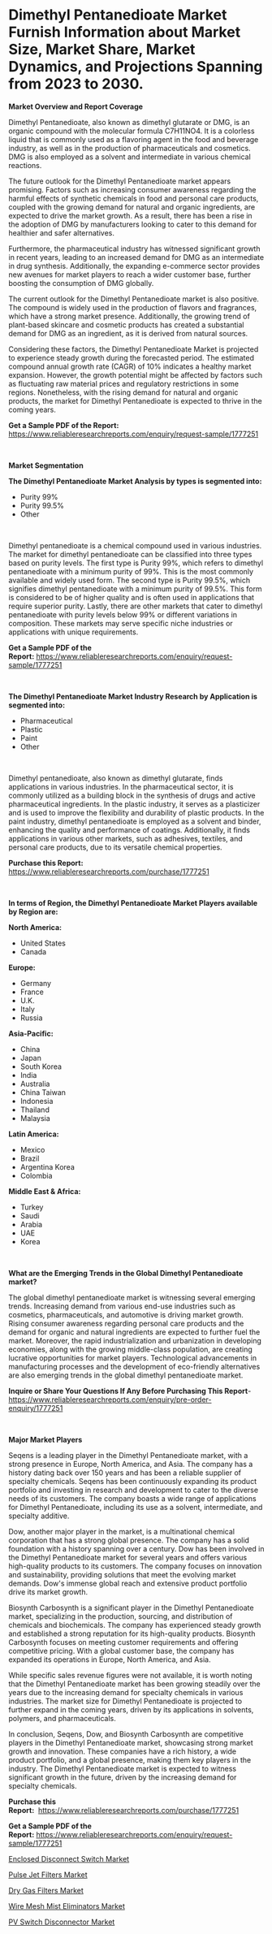 <p><h1>Dimethyl Pentanedioate Market Furnish Information about Market Size, Market Share, Market Dynamics, and Projections Spanning from 2023 to 2030.</h1></p><p><strong>Market Overview and Report Coverage</strong></p>
<p><p>Dimethyl Pentanedioate, also known as dimethyl glutarate or DMG, is an organic compound with the molecular formula C7H11NO4. It is a colorless liquid that is commonly used as a flavoring agent in the food and beverage industry, as well as in the production of pharmaceuticals and cosmetics. DMG is also employed as a solvent and intermediate in various chemical reactions.</p><p>The future outlook for the Dimethyl Pentanedioate market appears promising. Factors such as increasing consumer awareness regarding the harmful effects of synthetic chemicals in food and personal care products, coupled with the growing demand for natural and organic ingredients, are expected to drive the market growth. As a result, there has been a rise in the adoption of DMG by manufacturers looking to cater to this demand for healthier and safer alternatives.</p><p>Furthermore, the pharmaceutical industry has witnessed significant growth in recent years, leading to an increased demand for DMG as an intermediate in drug synthesis. Additionally, the expanding e-commerce sector provides new avenues for market players to reach a wider customer base, further boosting the consumption of DMG globally.</p><p>The current outlook for the Dimethyl Pentanedioate market is also positive. The compound is widely used in the production of flavors and fragrances, which have a strong market presence. Additionally, the growing trend of plant-based skincare and cosmetic products has created a substantial demand for DMG as an ingredient, as it is derived from natural sources.</p><p>Considering these factors, the Dimethyl Pentanedioate Market is projected to experience steady growth during the forecasted period. The estimated compound annual growth rate (CAGR) of 10% indicates a healthy market expansion. However, the growth potential might be affected by factors such as fluctuating raw material prices and regulatory restrictions in some regions. Nonetheless, with the rising demand for natural and organic products, the market for Dimethyl Pentanedioate is expected to thrive in the coming years.</p></p>
<p><strong>Get a Sample PDF of the Report:</strong> <a href="https://www.reliableresearchreports.com/enquiry/request-sample/1777251">https://www.reliableresearchreports.com/enquiry/request-sample/1777251</a></p>
<p>&nbsp;</p>
<p><strong>Market Segmentation</strong></p>
<p><strong>The Dimethyl Pentanedioate Market Analysis by types is segmented into:</strong></p>
<p><ul><li>Purity 99%</li><li>Purity 99.5%</li><li>Other</li></ul></p>
<p>&nbsp;</p>
<p><p>Dimethyl pentanedioate is a chemical compound used in various industries. The market for dimethyl pentanedioate can be classified into three types based on purity levels. The first type is Purity 99%, which refers to dimethyl pentanedioate with a minimum purity of 99%. This is the most commonly available and widely used form. The second type is Purity 99.5%, which signifies dimethyl pentanedioate with a minimum purity of 99.5%. This form is considered to be of higher quality and is often used in applications that require superior purity. Lastly, there are other markets that cater to dimethyl pentanedioate with purity levels below 99% or different variations in composition. These markets may serve specific niche industries or applications with unique requirements.</p></p>
<p><strong>Get a Sample PDF of the Report:</strong>&nbsp;<a href="https://www.reliableresearchreports.com/enquiry/request-sample/1777251">https://www.reliableresearchreports.com/enquiry/request-sample/1777251</a></p>
<p>&nbsp;</p>
<p><strong>The Dimethyl Pentanedioate Market Industry Research by Application is segmented into:</strong></p>
<p><ul><li>Pharmaceutical</li><li>Plastic</li><li>Paint</li><li>Other</li></ul></p>
<p>&nbsp;</p>
<p><p>Dimethyl pentanedioate, also known as dimethyl glutarate, finds applications in various industries. In the pharmaceutical sector, it is commonly utilized as a building block in the synthesis of drugs and active pharmaceutical ingredients. In the plastic industry, it serves as a plasticizer and is used to improve the flexibility and durability of plastic products. In the paint industry, dimethyl pentanedioate is employed as a solvent and binder, enhancing the quality and performance of coatings. Additionally, it finds applications in various other markets, such as adhesives, textiles, and personal care products, due to its versatile chemical properties.</p></p>
<p><strong>Purchase this Report:</strong>&nbsp; <a href="https://www.reliableresearchreports.com/purchase/1777251">https://www.reliableresearchreports.com/purchase/1777251</a></p>
<p>&nbsp;</p>
<p><strong>In terms of Region, the Dimethyl Pentanedioate Market Players available by Region are:</strong></p>
<p>
    <p> <strong> North America: </strong>
        <ul>
            <li>United States</li>
            <li>Canada</li>
        </ul>
        </p> 
    <p> <strong> Europe: </strong>
        <ul>
            <li>Germany</li>
            <li>France</li>
            <li>U.K.</li>
            <li>Italy</li>
            <li>Russia</li>
        </ul>
        </p> 
    <p> <strong> Asia-Pacific: </strong>
        <ul>
            <li>China</li>
            <li>Japan</li>
            <li>South Korea</li>
            <li>India</li>
            <li>Australia</li>
            <li>China Taiwan</li>
            <li>Indonesia</li>
            <li>Thailand</li>
            <li>Malaysia</li>
        </ul>
        </p> 
    <p> <strong> Latin America: </strong>
        <ul>
            <li>Mexico</li>
            <li>Brazil</li>
            <li>Argentina Korea</li>
            <li>Colombia</li>
        </ul>
        </p> 
    <p> <strong> Middle East & Africa: </strong>
        <ul>
            <li>Turkey</li>
            <li>Saudi</li>
            <li>Arabia</li>
            <li>UAE</li>
            <li>Korea</li>
        </ul>
    </p>
    </p>
<p>&nbsp;</p>
<p><strong>What are the Emerging Trends in the Global Dimethyl Pentanedioate market?</strong></p>
<p><p>The global dimethyl pentanedioate market is witnessing several emerging trends. Increasing demand from various end-use industries such as cosmetics, pharmaceuticals, and automotive is driving market growth. Rising consumer awareness regarding personal care products and the demand for organic and natural ingredients are expected to further fuel the market. Moreover, the rapid industrialization and urbanization in developing economies, along with the growing middle-class population, are creating lucrative opportunities for market players. Technological advancements in manufacturing processes and the development of eco-friendly alternatives are also emerging trends in the global dimethyl pentanedioate market.</p></p>
<p><strong>Inquire or Share Your Questions If Any Before Purchasing This Report</strong>- <a href="https://www.reliableresearchreports.com/enquiry/pre-order-enquiry/1777251">https://www.reliableresearchreports.com/enquiry/pre-order-enquiry/1777251</a></p>
<p>&nbsp;</p>
<p><strong>Major Market Players</strong></p>
<p><p>Seqens is a leading player in the Dimethyl Pentanedioate market, with a strong presence in Europe, North America, and Asia. The company has a history dating back over 150 years and has been a reliable supplier of specialty chemicals. Seqens has been continuously expanding its product portfolio and investing in research and development to cater to the diverse needs of its customers. The company boasts a wide range of applications for Dimethyl Pentanedioate, including its use as a solvent, intermediate, and specialty additive.</p><p>Dow, another major player in the market, is a multinational chemical corporation that has a strong global presence. The company has a solid foundation with a history spanning over a century. Dow has been involved in the Dimethyl Pentanedioate market for several years and offers various high-quality products to its customers. The company focuses on innovation and sustainability, providing solutions that meet the evolving market demands. Dow's immense global reach and extensive product portfolio drive its market growth.</p><p>Biosynth Carbosynth is a significant player in the Dimethyl Pentanedioate market, specializing in the production, sourcing, and distribution of chemicals and biochemicals. The company has experienced steady growth and established a strong reputation for its high-quality products. Biosynth Carbosynth focuses on meeting customer requirements and offering competitive pricing. With a global customer base, the company has expanded its operations in Europe, North America, and Asia.</p><p>While specific sales revenue figures were not available, it is worth noting that the Dimethyl Pentanedioate market has been growing steadily over the years due to the increasing demand for specialty chemicals in various industries. The market size for Dimethyl Pentanedioate is projected to further expand in the coming years, driven by its applications in solvents, polymers, and pharmaceuticals.</p><p>In conclusion, Seqens, Dow, and Biosynth Carbosynth are competitive players in the Dimethyl Pentanedioate market, showcasing strong market growth and innovation. These companies have a rich history, a wide product portfolio, and a global presence, making them key players in the industry. The Dimethyl Pentanedioate market is expected to witness significant growth in the future, driven by the increasing demand for specialty chemicals.</p></p>
<p><strong>Purchase this Report:</strong>&nbsp;&nbsp;<a href="https://www.reliableresearchreports.com/purchase/1777251">https://www.reliableresearchreports.com/purchase/1777251</a></p>
<p></p>
<p><strong>Get a Sample PDF of the Report:</strong>&nbsp;<a href="https://www.reliableresearchreports.com/enquiry/request-sample/1777251">https://www.reliableresearchreports.com/enquiry/request-sample/1777251</a></p>
<p><p><a href="https://medium.com/@tammyfreeman2022/enclosed-disconnect-switch-market-focuses-on-market-share-size-and-projected-forecast-till-2030-2d1a65b1dd0a">Enclosed Disconnect Switch Market</a></p><p><a href="https://medium.com/@tiffanytran1905/pulse-jet-filters-market-analysis-its-cagr-market-segmentation-and-global-industry-overview-ca9dbc2a59ee">Pulse Jet Filters Market</a></p><p><a href="https://medium.com/@joanobrien1990/dry-gas-filters-market-comprehensive-assessment-by-type-application-and-geography-d92f28c2e315">Dry Gas Filters Market</a></p><p><a href="https://medium.com/@rosejohnson762014/wire-mesh-mist-eliminators-market-outlook-industry-overview-and-forecast-2023-to-2030-6868767b825e">Wire Mesh Mist Eliminators Market</a></p><p><a href="https://medium.com/@samanthareed1916/pv-switch-disconnector-market-report-reveals-the-latest-trends-and-growth-opportunities-of-this-3844726978e2">PV Switch Disconnector Market</a></p></p>